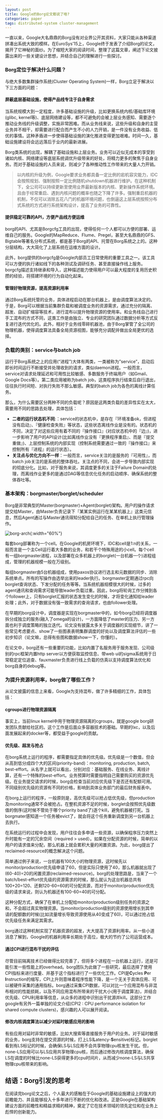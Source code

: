 ```yaml
---
layout: post
title: Google的Borg论文都说了啥?
categories: paper
tags: distributed-system cluster-management
---
```


一直以来，Google大名鼎鼎的Borg没有对业界公开其资料，大家只能从各种渠道拼凑出系统大致的模样。在EuroSys’15上，Google终于发表了介绍Borg的论文，揭开了它神秘的面纱。为了缩短大家的阅读时间，整理了这篇文章，阐述下论文披露出来的一些关键设计思想，并结合自己的理解进行一些探讨。

### Borg定位于解决什么问题？

与绝大多数集群操作系统(Cluster Operating System)一样，Borg立足于解决以下三方面的问题：

#### 屏蔽底层基础设施，使得产品线专注于自身需求

当系统规模大到一定程度，许多基础设施的升级，比如更换系统内核/基础库环境(glibc, kernel等)、底层网络建设等，都不可避免的会被上层业务感知、需要逐个推动业务线的升级调整，实施非常困难。而从业务线来说，这些升级和自身的主营业务并不相干，却需要进行配合而产生不小的人力开销，是一件没有业务收益、低优的事情。这种矛盾进一步使得基础设施的演化推进变得更加艰难。时间一久，基础设施建设将会远远落后于业内的最新进展。

Borg类系统的出现，解耦了基础设施和上层业务。业务可以近似无成本的享受到诸如内核、网络建设等底层系统调优升级带来的好处，将精力更多的聚焦于自身业务。而对于基础设施的人员来说，则减少了各种推动性工作带来的大量人力开销。

> 以内核的升级为例，Google要求业务都具备一定比例的宕机容灾能力，IDC会按照规划、强制按照一定比例随机shutdown机器进行维护。在这种机制下，全公司可以持续更新至使用业界最新版本的内核、更新操作系统环境。且由于经常重启、遇到内核问题的概率也随之下降了许多。强制重启机器的机制，不仅可以消除五花八门的机器环境问题，也倒逼这上层系统按照分布式系统的方式进行系统架构设计，提高了业务的可靠性。

#### 提供稳定可靠的API，方便产品线方便运维

borg的API、尤其是Borgcfg工具的出现，使得任何一个人都可以方便的部署、运维自己的服务。Google的MapReduce、Flume、Pregel，甚至大名鼎鼎的GFS、Bigtable等著名分布式系统，都是基于Borg的API、托管在Borg系统之上的。这种分层结构，大大简化了上层系统在运维方面的设计。

此外，borg提供的borgcfg是Google内部员工日常使用的重要工具之一。该工具可以方便的执行诸如线下的各种测试及调研任务、甚至直接操作线上服务。borgcfg描述支持继承和导入，这种描述能力使得用户可以最大程度的复用历史积攒的经验，将搭建环境的行为自动化起来。

#### 管理好物理资源，提高资源利用率

通过Borg系统托管的业务，具体进程启动在那台机器上，是由调度算法决定的。于是，Borg可以根据当前集群负载和被调度业务的资源需求，通过充分的隔离、超发、自动扩缩容等技术，进行混布以提升物理资源的使用率。和业务线自己进行手工混布的方式不同，这类工作是由独立、专业的研究团队通过数据分析等方式反复进行迭代优化的。此外，相对于业务线零碎机器池，由于Borg掌管了全公司的物理机器，使得调度算法具备全局资源视图，能够充分调配并做出全局更优的选择。

### 负载的类别：service与batch job

运行于Borg系统之上的应用(“进程”)大体有两类，一类被称为”service”，启动后即长时间运行不断接受并处理收到的请求，类似daemon进程。一般而言，service对请求处理延迟和可用性比较敏感、多数服务于终端用户（如Gmail、Google Docs等）。第二类应用被称为batch job，这类程序执行结束后自行退出，往往执行时间短、对执行失败不那么敏感。典型的batch job为各色的离线计算任务。

那么，为什么需要区分两种不同的负载呢？原因是这两类负载的差异性实在太大，需要用不同的思路去处理，具体包括：

* **二者的运行状态机不同**:：service的状态机中，是存在『环境准备ok，但进程没有启动』、『健康检查失败』等状态，这些状态离线作业是没有的。状态机的不同，决定了对这些应用有着不同的『操作接口』(对应状态机中的『边』)，进一步影响了用户的API设计(比如离线作业没有『更换程序重启』、而是『提交重做』)、上层控制系统的内部实现（控制系统需要通过一致的『操作接口』来控制所有『进程』的运行状态）。
* **关注点与优化方向不一样**：一般而言，service关注的是服务的『可用性』，而batch job关注的是系统的整体吞吐。关注点的不同，会进一步导致内部实现的彻底分化。比如，对于服务来说，其调度更多的关注于Failure Domain的处理，而离线作业更多的是通过DAG等信息优化任务的启动顺序、确保系统的整体吞吐等。

### 基本架构：borgmaster/borglet/scheduler

Borg是非常典型的Master(borgmaster)+Agent(borglet)架构。用户的操作请求提交给Master，由Master负责记录下『某某实例运行在某某机器上』这类元信息，然后Agent通过与Master通讯得知分配给自己的任务、在单机上执行管理操作。

![borg-arch]({{site.url}}/images/borg-arch.png){:width="60%"}

每套borg部署称为一个cell。在Google的机房环境下，IDC和cell是1:n的关系，一般而言是一个主Cell运行着大多数的业务，和若干个特殊用途的小cell。每个cell有一组borgmaster进程，以及部署在众多机器上的borglet(一台机器一个)进程组成，管理的机器规模一般在万级别。

每组borgmaster由5台机器组成，使用paxos协议进行选主和元数据的同步、消除系统单点。所有的写操作由选举出来的leader执行。borgmaster定期通过rpc向borglet查询状态、下发分配的任务等等。当系统机器规模很大的时候，过多的agent通讯和查询需求可能导致leader负载过重。因此，borg将轮询工作分摊到各个follower上，只有borglet汇报的状态发生变化的时候，才将变化通知给leader处理；此外，对于数据没有强一致需求的查询请求，也由follower处理。

在早期的borg设计中，调度器是实现在borgmaster中的，如今borg已经将调度器拆分成独立的服务(融入了omega的设计)，一方面降低了master的压力、另一方面也利于调度策略的独立迭代。论文没有披露太多关于调度器的实现细节，讲了一些常见考虑要点、show了一些图表表明集群调度的好处以及调度算法评估的一些初步知识（论文嘛，总得有些图和数据show一下，你懂的）。

在论文中，borg还有一些重要的功能，比如内置了名服务用于服务发现、公司级别的rpc框架内置http server以方便获取监控信息、带web ui的sigma系统用于日常稳定定位追查、fauxmaster负责进行线上负载的仿真以支持调度算法优化和borg自身的debug等。

### 为提升资源利用率，borg做了哪些工作？

从论文披露的信息上来看，Google为支持混布，做了许多精细的工作，具体包括：

#### cgroups进行物理资源隔离

事实上，当前linux kernel中用于物理资源隔离的cgroups，就是google borg研发团队贡献给社区的。这个工作是后面众多容器技术的基础。早期的lxc，以及后面发展起来的docker等，都受益于google的贡献。

#### 优先级、超发与抢占

在borg系统上运行的程序，都需要指定具体的优先级。优先级是一个数值，但会从高到低分成四个大的区间(priority-band)：monitoring, production, batch, best-effort。从名字上就可以看出，分别对应：基础服务、在线业务、离线计算，还有一个特殊的best-effort。业务预算时需要指明自己需要购买的资源优先级。在业务提交请求的时候，borg会检查当前对应优先级下是否还有配额可用。不同级别优先级的资源有不同的价格，影响到具体业务部门的最后财务报表中。

在borg上运行的程序，一般原则是，高优先级可以抢占低优先级，但production及monitoring通常不会被抢占。在整机资源不足的时候，borglet会按照优先级数值的倒序(这时候不管处于哪个priority band了)逐个kill，避免机器被打死。当borgmater感知道一个任务被evict了，就会将这个任务重新调度到另一台机器上去执行。

在系统运行的过程中会发现，用户往往会多申请一些资源，以确保程序压力突然上升时能有一定的冗余空间（required > used）。如果在分配资源的时候，简单的以用户的请求值来分配，那么机器上就会累积大量的闲置资源。为此，borg提出了reclaimed-resource的概念解决这个问题。

简单通过例子来说，一台机器有100大小的物理资源，这时候先以monitor/production优先级申请了60，但是实际只使用了40，那么机器就出现了(60-40)=20的闲置资源(reclaimed-resource)。borg的处理思路是，当来了一个batch/best-effort优先级的资源需求的时候，那么就认为这台机器总共有100+20=120、还剩120-60=60的可分配资源，而对于monitor/production优先级的请求来说，则认为机器还有100-60=40的可分配。

这种分配方式，确保了在单机上分配给monitor/production级别任务的资源之和，不会超过真实物理资源。当monitor/production级别的资源使用增长到其申请的配额数的时候(比如流量增长导致资源使用从40变成了60)，可以通过抢占低优先级任务来满足其需求。

borg通过这种机制实现了机器资源的超发，大大提高了资源利用率。从一些小道消息了解到，Google的机器利用率长期处于高位，极大的节约了公司运营成本。

#### 通过CPI进行混布干扰的评估

尽管目前隔离技术已经做得比较完善了，但将多个进程在一台机器上运行，还是可能引发一些性能上的overhead。borg团队为此做了一些研究，最后选择了使用CPI指标来进行度量、并基于这个指标进行了一些优化工作。CPI是**C**ycles **P**er
**I**nstruction的缩写，CPI上升则意味着程序性能下降，是一个无关于具体应用、可以被硬件采集的通用指标。borg通过采集CPI数据，可以对比一个应用混布与非混布相对的性能损耗，以及不同应用混布所带来的干扰大小(用于调度算法)，并结合优先级、CPU利用率等信息，从众多的进程中识别出干扰源并kill。这部分工作google有另外一篇单独的论文介绍(CPI2 : CPU performance isolation for shared compute clusters)，感兴趣的人可以展开阅读。

#### 修改内核调度算法以减少对延时敏感应用的影响

有些应用对延时非常的敏感，比如大搜索等直接服务于用户的业务。对于延时敏感的业务，borg支持在提交资源的时候，打上LS(**L**atency-**S**ensitive)标记。borglet看到有LS标记的时候，会确保LS与LS应用不会共享物理cpu核发生干扰。但，none-LS应用可以与LS应用共享物理cpu核，而后通过修改内核调度算法，确保LS在调度的时候比none-LS获得更多的cpu时间片，从而减少none-LS与LS共享物理cpu核带来的影响。

## 结语：Borg引发的思考

在阅读完borg论文之后，个人最大的感触在于Google的基础设施建设上的强大的前瞻能力、并且能够投入十多年进行不断的优化和改进。正是Google在基础架构建设方面的前瞻性和精益求精的精神，奠定了它在技术领域的领先定位和在业务上彪悍的创新能力。
